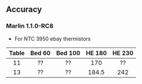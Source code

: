 ## Accuracy

### Marlin 1.1.0-RC8
* For NTC 3950 ebay thermistors

| Table | Bed 60 | Bed 100 | HE 180 | HE 230 |
| :---: | :---: | :---: |:---: | :---: |
| 11 | ?? | ?? | 170 | ?? |
| 13 | ?? | ?? | 184.5 |242 |

<!--stackedit_data:
eyJoaXN0b3J5IjpbLTE1NDgyNDExXX0=
-->